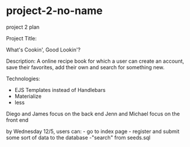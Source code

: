 # project-2-no-name

project 2 plan

Project Title:

What's Cookin', Good Lookin'?

Description:
A online recipe book for which a user can create an account, save their favorites, add their own and search for something new. 

Technologies:
- EJS Templates instead of Handlebars
- Materialize
- less

Diego and James focus on the back end
Jenn and Michael focus on the front end

by Wednesday 12/5, users can: 
    - go to index page
    - register and submit some sort of data to the database
    -"search" from seeds.sql
